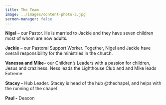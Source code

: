 ```yaml
---
title: The Team
image: ../images/content-photo-3.jpg
sermon-manager: false
---
```

**Nigel** – our Pastor. He is married to Jackie and they have seven children most of whom are now adults.

**Jackie** – our Pastoral Support Worker. Together, Nigel and Jackie have overall responsibility for the ministries in the church.

**Vanessa and Mike**– our Children’s Leaders with a passion for children, Jesus and craziness. Ness leads the Lighthouse Club and and Mike leads Extreme 

**Stacey -** Hub Leader. Stacey is head of the hub @thechapel, and helps with the running of the chapel

**Paul -** Deacon